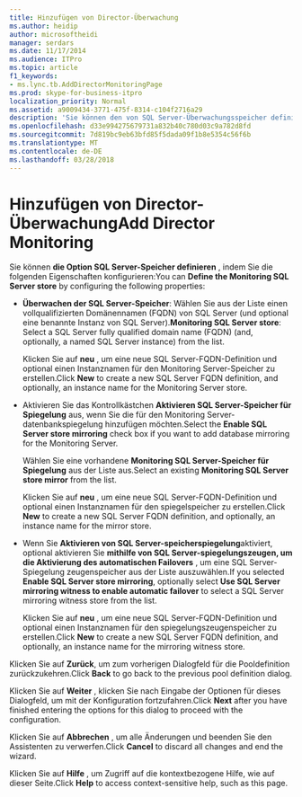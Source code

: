 ```yaml
---
title: Hinzufügen von Director-Überwachung
ms.author: heidip
author: microsoftheidi
manager: serdars
ms.date: 11/17/2014
ms.audience: ITPro
ms.topic: article
f1_keywords:
- ms.lync.tb.AddDirectorMonitoringPage
ms.prod: skype-for-business-itpro
localization_priority: Normal
ms.assetid: a9009434-3771-475f-8314-c104f2716a29
description: 'Sie können den von SQL Server-Überwachungsspeicher definieren, indem Sie die folgenden Eigenschaften konfigurieren:'
ms.openlocfilehash: d33e994275679731a832b40c780d03c9a782d8fd
ms.sourcegitcommit: 7d819bc9eb63bfd85f5dada09f1b8e5354c56f6b
ms.translationtype: MT
ms.contentlocale: de-DE
ms.lasthandoff: 03/28/2018
---
```

# <a name="add-director-monitoring"></a><span data-ttu-id="f7426-103">Hinzufügen von Director-Überwachung</span><span class="sxs-lookup"><span data-stu-id="f7426-103">Add Director Monitoring</span></span>
 
<span data-ttu-id="f7426-104">Sie können **die Option SQL Server-Speicher definieren** , indem Sie die folgenden Eigenschaften konfigurieren:</span><span class="sxs-lookup"><span data-stu-id="f7426-104">You can **Define the Monitoring SQL Server store** by configuring the following properties:</span></span>
  
- <span data-ttu-id="f7426-105">**Überwachen der SQL Server-Speicher**: Wählen Sie aus der Liste einen vollqualifizierten Domänennamen (FQDN) von SQL Server (und optional eine benannte Instanz von SQL Server).</span><span class="sxs-lookup"><span data-stu-id="f7426-105">**Monitoring SQL Server store**: Select a SQL Server fully qualified domain name (FQDN) (and, optionally, a named SQL Server instance) from the list.</span></span>
    
    <span data-ttu-id="f7426-106">Klicken Sie auf **neu** , um eine neue SQL Server-FQDN-Definition und optional einen Instanznamen für den Monitoring Server-Speicher zu erstellen.</span><span class="sxs-lookup"><span data-stu-id="f7426-106">Click **New** to create a new SQL Server FQDN definition, and optionally, an instance name for the Monitoring Server store.</span></span>
    
- <span data-ttu-id="f7426-107">Aktivieren Sie das Kontrollkästchen **Aktivieren SQL Server-Speicher für Spiegelung** aus, wenn Sie die für den Monitoring Server-datenbankspiegelung hinzufügen möchten.</span><span class="sxs-lookup"><span data-stu-id="f7426-107">Select the **Enable SQL Server store mirroring** check box if you want to add database mirroring for the Monitoring Server.</span></span>
    
    <span data-ttu-id="f7426-108">Wählen Sie eine vorhandene **Monitoring SQL Server-Speicher für Spiegelung** aus der Liste aus.</span><span class="sxs-lookup"><span data-stu-id="f7426-108">Select an existing **Monitoring SQL Server store mirror** from the list.</span></span>
    
    <span data-ttu-id="f7426-109">Klicken Sie auf **neu** , um eine neue SQL Server-FQDN-Definition und optional einen Instanznamen für den spiegelspeicher zu erstellen.</span><span class="sxs-lookup"><span data-stu-id="f7426-109">Click **New** to create a new SQL Server FQDN definition, and optionally, an instance name for the mirror store.</span></span>
    
- <span data-ttu-id="f7426-110">Wenn Sie **Aktivieren von SQL Server-speicherspiegelung**aktiviert, optional aktivieren Sie **mithilfe von SQL Server-spiegelungszeugen, um die Aktivierung des automatischen Failovers** , um eine SQL Server-Spiegelung zeugenspeicher aus der Liste auszuwählen.</span><span class="sxs-lookup"><span data-stu-id="f7426-110">If you selected **Enable SQL Server store mirroring**, optionally select **Use SQL Server mirroring witness to enable automatic failover** to select a SQL Server mirroring witness store from the list.</span></span>
    
    <span data-ttu-id="f7426-111">Klicken Sie auf **neu** , um eine neue SQL Server-FQDN-Definition und optional einen Instanznamen für den spiegelungszeugenspeicher zu erstellen.</span><span class="sxs-lookup"><span data-stu-id="f7426-111">Click **New** to create a new SQL Server FQDN definition, and optionally, an instance name for the mirroring witness store.</span></span>
    
<span data-ttu-id="f7426-112">Klicken Sie auf **Zurück**, um zum vorherigen Dialogfeld für die Pooldefinition zurückzukehren.</span><span class="sxs-lookup"><span data-stu-id="f7426-112">Click **Back** to go back to the previous pool definition dialog.</span></span>
  
<span data-ttu-id="f7426-113">Klicken Sie auf **Weiter** , klicken Sie nach Eingabe der Optionen für dieses Dialogfeld, um mit der Konfiguration fortzufahren.</span><span class="sxs-lookup"><span data-stu-id="f7426-113">Click **Next** after you have finished entering the options for this dialog to proceed with the configuration.</span></span>
  
<span data-ttu-id="f7426-114">Klicken Sie auf **Abbrechen** , um alle Änderungen und beenden Sie den Assistenten zu verwerfen.</span><span class="sxs-lookup"><span data-stu-id="f7426-114">Click **Cancel** to discard all changes and end the wizard.</span></span>
  
<span data-ttu-id="f7426-115">Klicken Sie auf **Hilfe** , um Zugriff auf die kontextbezogene Hilfe, wie auf dieser Seite.</span><span class="sxs-lookup"><span data-stu-id="f7426-115">Click **Help** to access context-sensitive help, such as this page.</span></span>
  

